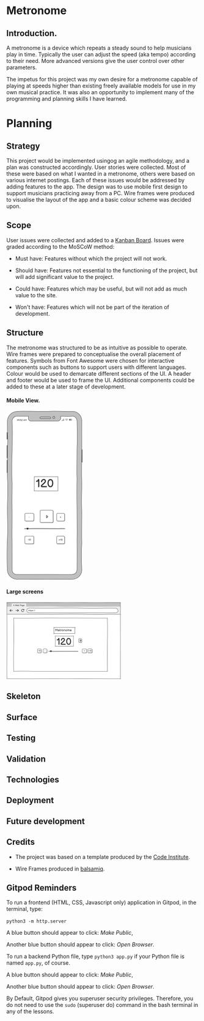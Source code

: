 # Metronome

## Introduction.
A metronome is a device which repeats a steady sound to help musicians play in time. Typically the user can adjust the speed (aka tempo) according to their need. More advanced versions give the user control over other parameters.

The impetus for this project was my own desire for a metronome capable of playing at speeds higher than existing freely available models for use in my own musical practice. It was also an opportunity to implement many of the programming and planning skills I have learned.

# Planning

## Strategy
This project would be implemented usingog an agile methodology, and a plan was constructed accordingly. User stories were collected. Most of these were based on what I wanted in a metronome, others were based on various internet postings. Each of these issues would be addressed by adding features to the app. The design was to use mobile first design to support musicians practicing away from a PC. Wire frames were produced to visualise the layout of the app and a basic colour scheme was decided upon.

## Scope
User issues were collected and added to a [Kanban Board](https://github.com/users/ewradcliffe/projects/10/views/1). Issues were graded according to the MoSCoW method:

- Must have: Features without which the project will not work.

- Should have: Features not essential to the functioning of the project, but will add significant value to the project.

- Could have: Features which may be useful, but will not add as much value to the site.

- Won't have: Features which will not be part of the iteration of development.

## Structure

The metronome was structured to be as intuitive as possible to operate. Wire frames were prepared to conceptualise the overall placement of features. Symbols from Font Awesome were chosen for interactive components such as buttons to support users with different languages. Colour would be used to demarcate different sections of the UI. A header and footer would be used to frame the UI. Additional components could be added to these at a later stage of development.

#### Mobile View.  
![Mobile view](assets/images/mobile.png)
  
#### Large screens  
![Large Screen View](assets/images/large_screen.png)

## Skeleton

## Surface

## Testing

## Validation

## Technologies

## Deployment

## Future development

## Credits
- The project was based on a template produced by the [Code Institute](https://github.com/Code-Institute-Org/ci-full-template).

- Wire Frames produced in [balsamiq](https://balsamiq.com/).


## Gitpod Reminders

To run a frontend (HTML, CSS, Javascript only) application in Gitpod, in the terminal, type:

`python3 -m http.server`

A blue button should appear to click: _Make Public_,

Another blue button should appear to click: _Open Browser_.

To run a backend Python file, type `python3 app.py` if your Python file is named `app.py`, of course.

A blue button should appear to click: _Make Public_,

Another blue button should appear to click: _Open Browser_.

By Default, Gitpod gives you superuser security privileges. Therefore, you do not need to use the `sudo` (superuser do) command in the bash terminal in any of the lessons.

